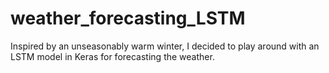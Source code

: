 # weather_forecasting_LSTM

Inspired by an unseasonably warm winter, I decided to play around with an LSTM model in Keras for forecasting the weather.

